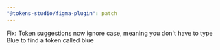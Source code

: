 ```yaml
---
"@tokens-studio/figma-plugin": patch
---
```


Fix: Token suggestions now ignore case, meaning you don't have to type Blue to find a token called blue
